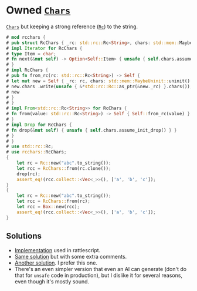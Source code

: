 # Owned [`Chars`]

[`Chars`] but keeping a strong reference ([`Rc`]) to the string.

[`Chars`]: https://doc.rust-lang.org/std/str/struct.Chars.html
[`Rc`]: https://doc.rust-lang.org/std/rc/struct.Rc.html

```rust
# mod rcchars {
# pub struct RcChars { _rc: std::rc::Rc<String>, chars: std::mem::MaybeUninit<std::str::Chars<'static>> }
# impl Iterator for RcChars {
# type Item = char;
# fn next(&mut self) -> Option<Self::Item> { unsafe { self.chars.assume_init_mut() }.next() }
# }
# impl RcChars {
# pub fn from_rc(rc: std::rc::Rc<String>) -> Self {
# let mut new = Self { _rc: rc, chars: std::mem::MaybeUninit::uninit() };
# new.chars .write(unsafe { &*std::rc::Rc::as_ptr(&new._rc) }.chars());
# new
# }
# }
# impl From<std::rc::Rc<String>> for RcChars {
# fn from(value: std::rc::Rc<String>) -> Self { Self::from_rc(value) }
# }
# impl Drop for RcChars {
# fn drop(&mut self) { unsafe { self.chars.assume_init_drop() } }
# }
# }
# use std::rc::Rc;
# use rcchars::RcChars;
{
    let rc = Rc::new("abc".to_string());
    let rcc = RcChars::from(rc.clone());
    drop(rc);
    assert_eq!(rcc.collect::<Vec<_>>(), ['a', 'b', 'c']);
}
{
    let rc = Rc::new("abc".to_string());
    let rcc = RcChars::from(rc);
    let rcc = Box::new(rcc);
    assert_eq!(rcc.collect::<Vec<_>>(), ['a', 'b', 'c']);
}
```

## Solutions
- [Implementation] used in rattlescript.
- [Same solution] but with some extra comments.
- [Another solution]. I prefer this one.
- There's an even simpler version that even an AI can generate (don't do that for `unsafe` code in production), but I dislike it for several reasons, even though it's mostly sound.

[Implementation]: https://github.com/HavenSelph/rattlescript/blob/f8bafb8b063b9bf056efb1ea14188db0624d981c/src/interpreter/value.rs#L21-L50
[Same solution]: https://gist.github.com/timotheyca/7e46c9734653b2fcbe826ea4d13b9aa0
[Another solution]: https://gist.github.com/timotheyca/bc419e0997d6f7ea5722fd2823a78c62
